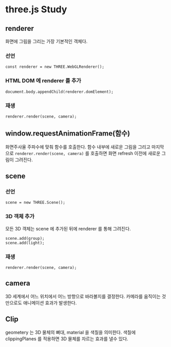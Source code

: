 # three.js Study

## renderer
화면에 그림을 그리는 가장 기본적인 객체다.

### 선언
```
const renderer = new THREE.WebGLRenderer();
```
### HTML DOM 에 renderer 를 추가
```
document.body.appendChild(renderer.domElement);
```
### 재생
```
renderer.render(scene, camera);
```

## window.requestAnimationFrame(함수)
화면주사율 주파수에 맞춰 함수를 호출한다.
함수 내부에 새로운 그림을 그리고 마지막으로 `renderer.render(scene, camera)` 를 호출하면 화면 refresh 이전에 새로운 그림이 그려진다.

## scene
### 선언
```
scene = new THREE.Scene();
```
### 3D 객체 추가
모든 3D 객체는 scene 에 추가된 뒤에 renderer 를 통해 그려진다.
```
scene.add(group);
scene.add(light);
```
### 재생
```
renderer.render(scene, camera);
```

## camera
3D 세계에서 어느 위치에서 어느 방향으로 바라볼지를 결정한다.
카메라를 움직이는 것만으로도 애니메이션 효과가 발생한다.

## Clip
geometery 는 3D 물체의 뼈대, material 을 색칠을 의미한다.
색칠에 clippingPlanes 를 적용하면 3D 물체를 자르는 효과를 낼수 있다.
